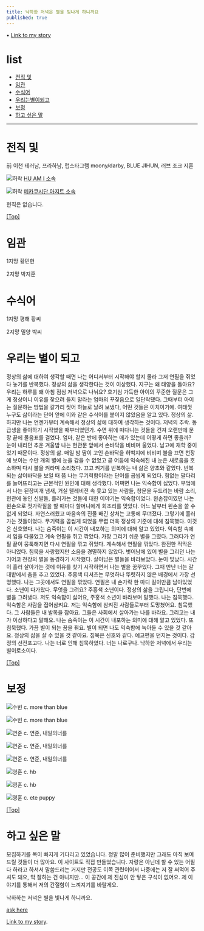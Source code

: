 ```yaml
---
title: 낙하한 저녁은 별을 빛나게 하니까요
published: true
---
```



• [Link to my story](https://story.kakao.com/_GUl9C9/FCmPEKzyHq0)




# <a name="top"></a>list

* [전직 및](#첫번째)
* [임관](#임관)
* [수식어](#수식어)
* [우리는별이되고](#두번째)
* [보정](#세번째)
* [하고 싶은 말](#마지막)




***




# <a name="첫번째"></a>전직 및


前 이천 테러남, 프라하남, 럽스타그램 moony/darby, BLUE JIHUN, 러브 조크 지훈


![허락](https://img1.daumcdn.net/thumb/R1280x0/?scode=mtistory2&fname=https%3A%2F%2Fk.kakaocdn.net%2Fdn%2FEPyNg%2FbtqCAOWAtg5%2FrEKfFLltpf1nR30JIpPId0%2Fimg.jpg)
[HU AM I 소속](https://story.kakao.com/jzkk)

![허락](https://img1.daumcdn.net/thumb/R1280x0/?scode=mtistory2&fname=https%3A%2F%2Fk.kakaocdn.net%2Fdn%2FFBg3S%2FbtqCzBKjjLU%2FckSKG0spWYNAD61YIYe6Pk%2Fimg.jpg)
[메카쿠시단 아지트 소속](https://story.kakao.com/_k9NzU9)



현직은 없습니다.


 [[Top]](#top)


# <a name="임관"></a>임관

1지망 황민현

2지망 박지훈


# <a name="수식어"></a>수식어

1지망 평해 황씨

2지망 밀양 박씨


# <a name="두번째"></a>우리는 별이 되고


정상의 삶에 대하여 생각할 때면 나는 어디서부터 시작해야 할지 몰라 그저 연필을 쥐었다 놓기를 반복했다. 정상의 삶을 생각한다는 것이 이상했다. 지구는 왜 태양을 돌아요? 우리는 하루를 왜 아침 점심 저녁으로 나눠요? 호기심 가득한 아이의 꾸준한 질문은 그게 정상이니 이유를 찾으려 들지 말라는 엄마의 꾸짖음으로 일단락됐다. 그때부터 아이는 질문하는 방법을 갈가리 찢어 하늘로 날려 보냈다, 어떤 것들은 이치이기에. 여태껏 누구도 삶이라는 단어 앞에 이와 같은 수식어를 붙이지 않았음을 알고 있다. 정상의 삶. 하지만 나는 언젠가부터 계속해서 정상의 삶에 대하여 생각하는 것이다. 저녁의 추락. 동급생을 좋아하기 시작했을 때부터였던가. 수면 위에 떠다니는 것들을 건져 오랜만에 문장 끝에 물음표를 걸었다. 엄마, 같은 반에 좋아하는 애가 있는데 어떻게 하면 좋을까? 눈이 내리던 추운 겨울밤 나는 현관문 앞에서 손바닥을 비비며 울었다. 남고에 재학 중이었기 때문이다. 정상의 삶. 매일 밤 땀이 고인 손바닥을 허벅지에 비비며 불을 끄면 천장에 보이는 수만 개의 별에 눈을 감을 수 없었고 곧 어둠에 익숙해진 내 눈은 새로움을 호소하며 다시 불을 켜라며 소리쳤다. 끄고 켜기를 반복하는 내 삶은 양초와 같았다. 반복되는 삶이바닥을 보일 때 쯤 나는 무기력함이라는 단어를 곱씹게 되었다. 힘없는 팔다리를 늘어뜨리고는 근본적인 원인에 대해 생각했다. 어쩌면 나는 익숙함이 싫었다. 부엌에서 나는 된장찌개 냄새, 거실 텔레비전 속 웃고 있는 사람들, 창문을 두드리는 바람 소리, 현관에 놓인 신발들, 흘러가는 것들에 대한 이야기는 익숙함이었다. 왼손잡이였던 나는 왼손으로 젓가락질을 할 때마다 할머니에게 회초리를 맞았다. 어느 날부터 왼손을 쓸 수 없게 되었다. 자연스러웠고 마음속의 진물 배긴 상처는 고통에 무뎌졌다. 그렇기에 흘러가는 것들이었다. 무기력을 곱씹게 되었을 무렵 더욱 정상의 기준에 대해 침묵했다. 이것은 신호였다. 나는 숨죽이는 이 시간이 내포하는 의미에 대해 알고 있었다. 익숙함 속에서 입을 다물었고 계속 연필을 쥐고 깎았다. 가장 그리기 쉬운 별을 그렸다. 그러다가 연필 끝이 뭉툭해지면 다시 연필을 깎고 쥐었다. 계속해서 연필을 깎았다. 완전한 적막은 아니었다. 침묵을 사랑했지만 소음을 경멸하지 않았다. 벗어남에 있어 별을 그리던 나는 기어코 천장의 별을 동경하기 시작했다. 살아남은 별들을 바라보았다. 눈이 빛났다. 시간이 흘러 살아가는 것에 이유를 찾기 시작하면서 나는 별을 꿈꾸었다. 그때 만난 너는 갈대밭에서 춤을 추고 있었다. 주홍색 티셔츠는 무엇하나 뚜렷하지 않은 배경에서 가장 선명했다. 나는 그곳에서도 연필을 깎았다. 연필은 내 손가락 한 마디 길이만큼 남아있었다. 소년이 다가왔다. 무엇을 그려요? 주홍색 소년이다. 정상의 삶을 그립니다, 단번에 별을 그려냈다. 저도 익숙함이 싫어요, 주홍색 소년이 바라보며 말했다. 나는 침묵했다. 익숙함은 사람을 집어삼켜요. 저는 익숙함에 삼켜진 사람들로부터 도망쳤어요. 침묵했다. 그 사람들은 내 발목을 잡아요. 그들은 사회에서 살아가는 나를 바라요. 그리고는 내가 이상하다고 말해요. 나는 숨죽이는 이 시간이 내포하는 의미에 대해 알고 있었다. 또 침묵했다. 가끔 별이 되는 꿈을 꿔요. 별이 되면 나도 익숙함에 녹아들 수 있을 것 같아요. 정상의 삶을 살 수 있을 것 같아요. 침묵은 신호와 같다. 예고편을 던지는 것이다. 감정의 선전포고다. 나는 너로 인해 침묵하였다. 너는 나로구나. 낙하한 저녁에서 우리는 별이로소이다.


[[Top]](#top)


# <a name="세번째"></a>보정

![수빈](https://k.kakaocdn.net/dn/oz4BV/btqCoRfRVPU/ui0ZdrQDY3mwHQZGea9dB0/img.jpg)
 c. more than blue
 
![수빈](https://k.kakaocdn.net/dn/evyKjj/btqCrj3SXCd/s8lQIvb4yKIYtHg9lAQyY1/img.jpg)
 c. more than blue
 
![연준](https://k.kakaocdn.net/dn/IoKpr/btqCtYSeB3K/SZmLzfYBSOz1Kz9golgb11/img.jpg)
 c. 연준, 내일의너를

![연준](https://k.kakaocdn.net/dn/lTv15/btqCtXTj5B1/aTRgDykwh6KwlesC3OAka1/img.jpg)
 c. 연준, 내일의너를

![연준](https://k.kakaocdn.net/dn/m2SNZ/btqCrPOY44b/UfUhfk8AVyaN4Cikwjn7ZK/img.jpg)
 c. 연준, 내일의너를

![영훈](https://k.kakaocdn.net/dn/b3VA3A/btqCsH4fHJm/bkmQkokJg7NikQA20pYGa0/img.jpg)
 c. hb
 
![영훈](https://k.kakaocdn.net/dn/byY70X/btqCrkhpkAd/xCWZG5fWfgltHVeT1AQpn0/img.jpg)
 c. hb

![영훈](https://k.kakaocdn.net/dn/ogTYf/btqCtY5KNeT/LCVx80OBRpKFmwZYA4QUm1/img.jpg)
 c. ete puppy
 

 [[Top]](#top)
 
 

# <a name="마지막"></a>하고 싶은 말

모집하기를 목이 빠지게 기다리고 있었습니다. 정말 많이 준비했지만 그래도 아직 보여 드릴 것들이 더 많아요.
이 사이트도 직접 만들었습니다. 자랑은 아닌데 할 수 있는 어필 다 하라고 하셔서 말씀드리는 거지만 전공도 이쪽 관련이어서 나중에는 저 잘 써먹어 주셔도 돼요, 막 잘하는 건 아니지만... 이 공간에 제 진심이 안 닿은 구석이 없어요.
제 이야기를 통해서 저의 간절함이 느껴지기를 바랄게요.


낙하하는 저녁은 별을 빛나게 하니까요.

[ask here](https://asked.kr/optimhwang)


[Link to my story](https://story.kakao.com/_GUl9C9).



